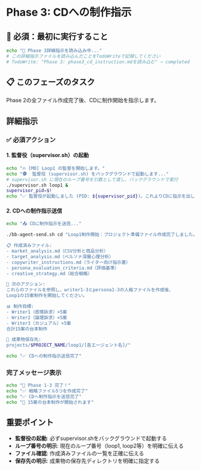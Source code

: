 # Phase 3: CDへの制作指示

## 🚨 必須：最初に実行すること
```bash
echo "📖 Phase 3詳細指示を読み込み中..."
# この詳細指示ファイルを読み込んだことをTodoWriteで記録してください
# TodoWrite: "Phase 3: phase3_cd_instruction.mdを読み込む" → completed
```

## 📋 このフェーズのタスク
Phase 2の全ファイル作成完了後、CDに制作開始を指示します。

## 詳細指示

### ✅ 必須アクション

#### 1. 監督役（supervisor.sh）の起動
```bash
echo "🔥 [MD] Loop1 の監督を開始します。"
echo "🕵️  監督役 (supervisor.sh) をバックグラウンドで起動します..."
# supervisor.sh に現在のループ番号を引数として渡し、バックグラウンドで実行
./supervisor.sh loop1 &
supervisor_pid=$!
echo "✅ 監督役が起動しました (PID: ${supervisor_pid})。これよりCDに指示を出します。"
```

#### 2. CDへの制作指示送信
```bash
echo "📤 CDに制作指示を送信..."

./bb-agent-send.sh cd "Loop1制作開始：プロジェクト準備ファイル作成完了しました。

📋 作成済みファイル:
- market_analysis.md（CSV分析と商品分析）
- target_analysis.md（ペルソナ深層心理分析） 
- copywriter_instructions.md（ライター向け指示書）
- persona_evaluation_criteria.md（評価基準）
- creative_strategy.md（総合戦略）

🎯 次のアクション:
これらのファイルを参照し、writer1-3とpersona1-3の人格ファイルを作成後、
Loop1の15案制作を開始してください。

📊 制作目標:
- Writer1（感情訴求）×5案
- Writer2（論理訴求）×5案 
- Writer3（カジュアル）×5案
合計15案の台本制作

📁 成果物保存先:
projects/$PROJECT_NAME/loop1/[各エージェント名]/"

echo "✅ CDへの制作指示送信完了"
```

### 完了メッセージ表示
```bash
echo "🎉 Phase 1-3 完了！"
echo "✅ 戦略ファイル5つを作成完了"
echo "✅ CDへ制作指示を送信完了"
echo "🚀 15案の台本制作が開始されます"
```

## 重要ポイント
- **監督役の起動**: 必ずsupervisor.shをバックグラウンドで起動する
- **ループ番号の明示**: 現在のループ番号（loop1, loop2等）を明確に伝える
- **ファイル確認**: 作成済みファイルの一覧を正確に伝える
- **保存先の明示**: 成果物の保存先ディレクトリを明確に指定する 